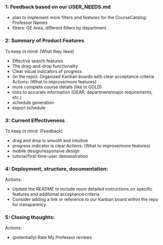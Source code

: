 ### 1: Feedback based on our USER_NEEDS.md
- plan to implement more filters and features for the CourseCatalog: Professor Names
- filters: GE Area, different filters by department.
### 2: Summary of Product Features
To keep in mind: (What they liked)
  - Effective search features
  - The drag-and-drop functionality
  - Clear visual indicators of progress
  - (in the repo): Organized Kanban boards with clear acceptance criteria
Actions: (What to improve/more features)
  - more complete course details (like in GOLD)
  - links to accurate information (GEAR, department/major requirements, etc.)
  - schedule generation
  - export schedule
### 3: Current Effectiveness
To keep in mind: (Feedback)
- drag and drop is smooth and intuitive
- progress indicator is clear
Actions: (What to improve/more features)
- mobile design/responsive design
- tutorial/first-time-user demonstration

### 4: Deployment, structure, documentation:
Actions:
- Update the README to include more detailed instructions on specific features and additional acceptance criteria.
- Consider adding a link or reference to our Kanban board within the repo for transparency.

### 5: Closing thoughts:
Actions:
- (potentially) Rate My Professor reviews
